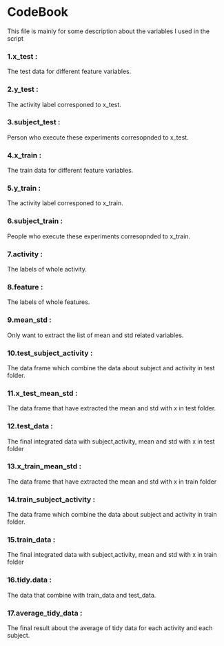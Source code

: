 CodeBook
========================================================
This file is mainly for some description about the variables I used in the script

### 1.x_test : 
The test data for different feature variables.

### 2.y_test : 
The activity label corresponed to x_test.

### 3.subject_test : 
Person who execute these experiments corresopnded to x_test.

### 4.x_train : 
The train data for different feature variables.

### 5.y_train : 
The activity label corresponed to x_train.

### 6.subject_train : 
People who execute these experiments corresopnded to x_train.

### 7.activity :
The labels of whole activity.

### 8.feature : 
The labels of whole features.

### 9.mean_std : 
Only want to extract the list of mean and std related variables.

### 10.test_subject_activity : 
The data frame which combine the data about subject and activity in test folder.

### 11.x_test_mean_std : 
The data frame that have extracted the mean and std with x in test folder.

### 12.test_data : 
The final integrated data with subject,activity, mean and std with x in test folder

### 13.x_train_mean_std : 
The data frame that have extracted the mean and std with x in train folder

### 14.train_subject_activity  : 
The data frame which combine the data about subject and activity in train folder.

### 15.train_data : 
The final integrated data with subject,activity, mean and std with x in train folder

### 16.tidy.data : 
The data that combine with train_data and test_data.

### 17.average_tidy_data : 
The final result about the average of tidy data for each activity and each subject.




